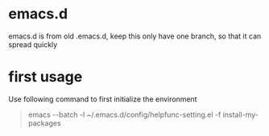 # emacs.d
emacs.d is from old .emacs.d, keep this only have one branch, so that it can spread quickly

# first usage
Use following command to first initialize the environment
> emacs --batch -l ~/.emacs.d/config/helpfunc-setting.el -f install-my-packages
